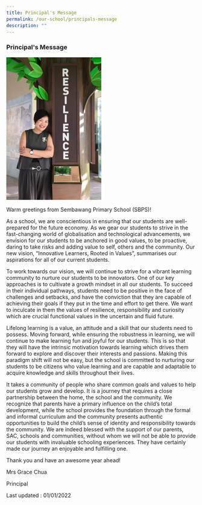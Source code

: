 ```yaml
---
title: Principal's Message
permalink: /our-school/principals-message
description: ""
---
```

### **Principal's Message**


<img src="/images/principal.jpg" 
     style="width:50%">
		 
Warm greetings from Sembawang Primary School (SBPS)!

As a school, we are conscientious in ensuring that our students are well-prepared for the future economy. As we gear our students to strive in the fast-changing world of globalisation and technological advancements, we envision for our students to be anchored in good values, to be proactive, daring to take risks and adding value to self, others and the community. Our new vision, “Innovative Learners, Rooted in Values”, summarises our aspirations for all of our current students.

To work towards our vision, we will continue to strive for a vibrant learning community to nurture our students to be innovators. One of our key approaches is to cultivate a growth mindset in all our students. To succeed in their individual pathways, students need to be positive in the face of challenges and setbacks, and have the conviction that they are capable of achieving their goals if they put in the time and effort to get there. We want to inculcate in them the values of resilience, responsibility and curiosity which are crucial functional values in the uncertain and fluid future.

Lifelong learning is a value, an attitude and a skill that our students need to possess. Moving forward, while ensuring the robustness in learning, we will continue to make learning fun and joyful for our students. This is so that they will have the intrinsic motivation towards learning which drives them forward to explore and discover their interests and passions. Making this paradigm shift will not be easy, but the school is committed to nurturing our students to be citizens who value learning and are capable and adaptable to acquire knowledge and skills throughout their lives.

It takes a community of people who share common goals and values to help our students grow and develop. It is a journey that requires a close partnership between the home, the school and the community. We recognize that parents have a primary influence on the child’s total development, while the school provides the foundation through the formal and informal curriculum and the community presents authentic opportunities to build the child’s sense of identity and responsibility towards the community. We are indeed blessed with the support of our parents, SAC, schools and communities, without whom we will not be able to provide our students with invaluable schooling experiences. They have certainly made our journey an enjoyable and fulfilling one.

Thank you and have an awesome year ahead! 


Mrs Grace Chua

Principal

Last updated : 01/01/2022